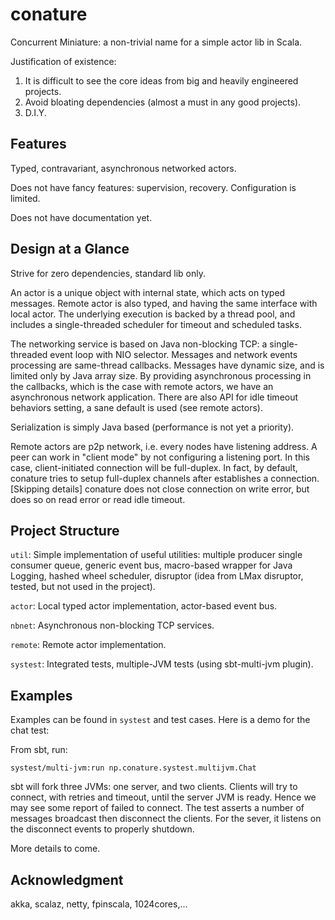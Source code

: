 # conature

Concurrent Miniature: a non-trivial name for a simple actor lib in Scala.

Justification of existence:
1. It is difficult to see the core ideas from big and heavily engineered projects.
2. Avoid bloating dependencies (almost a must in any good projects).
3. D.I.Y.

## Features

Typed, contravariant, asynchronous networked actors.

Does not have fancy features: supervision, recovery. Configuration is limited.

Does not have documentation yet.

## Design at a Glance

Strive for zero dependencies, standard lib only.

An actor is a unique object with internal state, which
acts on typed messages. Remote actor is also typed, and having the same interface with local actor.
The underlying execution is backed by a thread pool, and includes a single-threaded scheduler for
timeout and scheduled tasks.

The networking service is based on Java non-blocking TCP: a single-threaded event loop with NIO
selector. Messages and network events processing are same-thread callbacks. Messages have dynamic
size, and is limited only by Java array size. By providing asynchronous processing in the callbacks,
which is the case with remote actors, we have an asynchronous network application. There are also
API for idle timeout behaviors setting, a sane default is used (see remote actors).

Serialization is simply Java based (performance is not yet a priority).

Remote actors are p2p network, i.e. every nodes have listening address.
A peer can work in "client mode" by not configuring a listening port. In this case, client-initiated
connection will be full-duplex. In fact, by default, conature tries to setup full-duplex channels
after establishes a connection. [Skipping details] conature does not close connection on
write error, but does so on read error or read idle timeout.

## Project Structure

`util`: Simple implementation of useful utilities: multiple producer single consumer queue,
generic event bus, macro-based wrapper for Java Logging, hashed wheel scheduler, disruptor (idea
from LMax disruptor, tested, but not used in the project).

`actor`: Local typed actor implementation, actor-based event bus.

`nbnet`: Asynchronous non-blocking TCP services.

`remote`: Remote actor implementation.

`systest`: Integrated tests, multiple-JVM tests (using sbt-multi-jvm plugin).

## Examples

Examples can be found in `systest` and test cases. Here is a demo for the chat test:

From sbt, run:
```
systest/multi-jvm:run np.conature.systest.multijvm.Chat
```
sbt will fork three JVMs: one server, and two clients. Clients will try to connect, with retries
and timeout, until the server JVM is ready. Hence we may see some report of failed to connect.
The test asserts a number of messages broadcast then disconnect the clients. For the sever, it
listens on the disconnect events to properly shutdown.

More details to come.

## Acknowledgment

akka, scalaz, netty, fpinscala, 1024cores,...
